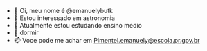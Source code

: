 - 👋 Oi, meu nome é @emanuelybutk
- 👀 Estou interessado em astronomia
- 🌱 Atualmente estou estudando ensino medio
- 💞️ dormir
- 📫 Voce pode me achar em Pimentel.emanuely@escola.pr.gov.br
